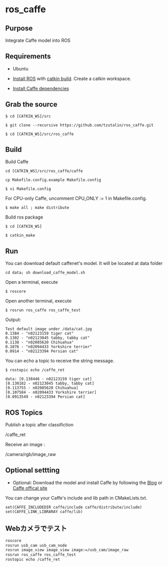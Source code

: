 # ros_caffe

## Purpose
Integrate Caffe model into ROS

## Requirements
* Ubuntu

* [Install ROS](http://wiki.ros.org/ROS/Installation) with [catkin build](http://wiki.ros.org/ROS/Tutorials/InstallingandConfiguringROSEnvironment). Create a catkin workspace.

* [Install Caffe dependencies](http://caffe.berkeleyvision.org/installation.html)

## Grab the source
`$ cd [CATKIN_WS]/src`

`$ git clone --recursive https://github.com/tzutalin/ros_caffe.git`

`$ cd [CATKIN_WS]/src/ros_caffe`

## Build
Build Caffe

`cd [CATKIN_WS]/src/ros_caffe/caffe`

`cp Makefile.config.example Makefile.config`

`$ vi Makefile.config`

For CPU-only Caffe, uncomment CPU_ONLY := 1 in Makefile.config.

`$ make all ; make distribute`

Build ros package

`$ cd [CATKIN_WS]`

`$ catkin_make`

## Run

You can download default caffenet's model. It will be located at data folder

`cd data; sh download_caffe_model.sh`

Open a terminal, execute

`$ roscore`

Open another terminal, execute

`$ rosrun ros_caffe ros_caffe_test`

Output:

	Test default image under /data/cat.jpg
	0.1384 - "n02123159 tiger cat"
	0.1302 - "n02123045 tabby, tabby cat"
	0.1138 - "n02085620 Chihuahua"
	0.1076 - "n02094433 Yorkshire terrier"
	0.0914 - "n02123394 Persian cat"

You can echo a topic to receive the string message.

`$ rostopic echo /caffe_ret`

	data: [0.138446 - n02123159 tiger cat]
	[0.130182 - n02123045 tabby, tabby cat]
	[0.113755 - n02085620 Chihuahua]
	[0.107584 - n02094433 Yorkshire terrier]
	[0.0913549 - n02123394 Persian cat]

## ROS Topics

Publish a topic after classifiction

/caffe_ret

Receive an image :

/camera/rgb/image_raw

## Optional settting
* Optional: Download the model and install Caffe by following the [Blog](http://tzutalin.blogspot.tw/2015/06/setup-caffe.html) or [Caffe offical site](http://caffe.berkeleyvision.org/installation.html)

You can change your Caffe's include and lib path in CMakeLists.txt.

	set(CAFFE_INCLUDEDIR caffe/include caffe/distribute/include)
	set(CAFFE_LINK_LIBRARAY caffe/lib)

## Webカメラでテスト

```bash
roscore
rosrun usb_cam usb_cam_node
rosrun image_view image_view image:=/usb_cam/image_raw
rosrun ros_caffe ros_caffe_test
rostopic echo /caffe_ret
```
